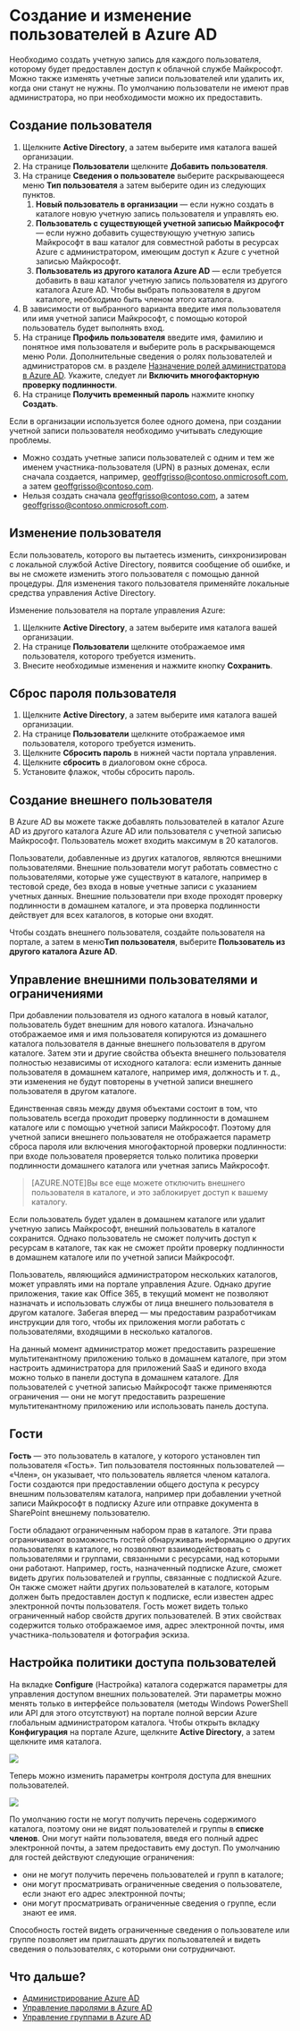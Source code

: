 <properties 
	pageTitle="Создание и изменение пользователей в Azure AD" 
	description="В разделе объясняется создание или изменение учетных записей пользователей в Azure AD." 
	services="active-directory" 
	documentationCenter="" 
	authors="Justinha" 
	manager="TerryLan" 
	editor="LisaToft"/>

<tags 
	ms.service="active-directory" 
	ms.workload="infrastructure-services" 
	ms.tgt_pltfrm="na" 
	ms.devlang="na" 
	ms.topic="article" 
	ms.date="05/05/2015" 
	ms.author="Justinha"/>

# Создание и изменение пользователей в Azure AD

Необходимо создать учетную запись для каждого пользователя, которому будет предоставлен доступ к облачной службе Майкрософт. Можно также изменять учетные записи пользователей или удалить их, когда они станут не нужны. По умолчанию пользователи не имеют прав администратора, но при необходимости можно их предоставить.

## Создание пользователя

1. Щелкните **Active Directory**, а затем выберите имя каталога вашей организации.
2. На странице **Пользователи** щелкните **Добавить пользователя**.
3. На странице  **Сведения о пользователе** выберите раскрывающееся меню **Тип пользователя** а затем выберите один из следующих пунктов. 
	1. **Новый пользователь в организации** — если нужно создать в каталоге новую учетную запись пользователя и управлять ею.
	2. **Пользователь с существующей учетной записью Майкрософт** — если нужно добавить существующую учетную запись Майкрософт в ваш каталог для совместной работы в ресурсах Azure с администратором, имеющим доступ к Azure с учетной записью Майкрософт.	
	3. **Пользователь из другого каталога Azure AD** — если требуется добавить в ваш каталог учетную запись пользователя из другого каталога Azure AD. Чтобы выбрать пользователя в другом каталоге, необходимо быть членом этого каталога. 
4. В зависимости от выбранного варианта введите имя пользователя или имя учетной записи Майкрософт, с помощью которой пользователь будет выполнять вход.
5. На странице **Профиль пользователя** введите имя, фамилию и понятное имя пользователя и выберите роль в раскрывающемся меню Роли. Дополнительные сведения о ролях пользователей и администраторов см. в разделе [Назначение ролей администратора в Azure AD](active-directory-assign-admin-roles.md). Укажите, следует ли **Включить многофакторную проверку подлинности**.
6. На странице **Получить временный пароль** нажмите кнопку **Создать**.

Если в организации используется более одного домена, при создании учетной записи пользователя необходимо учитывать следующие проблемы.

- Можно создать учетные записи пользователей с одним и тем же именем участника-пользователя (UPN) в разных доменах, если сначала создается, например, geoffgrisso@contoso.onmicrosoft.com, а затем geoffgrisso@contoso.com.
- Нельзя создать сначала geoffgrisso@contoso.com, а затем geoffgrisso@contoso.onmicrosoft.com.

## Изменение пользователя

Если пользователь, которого вы пытаетесь изменить, синхронизирован с локальной службой Active Directory, появится сообщение об ошибке, и вы не сможете изменить этого пользователя с помощью данной процедуры. Для изменения такого пользователя применяйте локальные средства управления Active Directory.
 
Изменение пользователя на портале управления Azure:

1. Щелкните **Active Directory**, а затем выберите имя каталога вашей организации.
2. На странице **Пользователи** щелкните отображаемое имя пользователя, которого требуется изменить.
3. Внесите необходимые изменения и нажмите кнопку **Сохранить**.

## Сброс пароля пользователя

1. Щелкните **Active Directory**, а затем выберите имя каталога вашей организации.
2. На странице **Пользователи** щелкните отображаемое имя пользователя, которого требуется изменить.
3. Щелкните **Сбросить пароль** в нижней части портала управления.
4. Щелкните **сбросить** в диалоговом окне сброса.
5. Установите флажок, чтобы сбросить пароль.

## Создание внешнего пользователя

В Azure AD вы можете также добавлять пользователей в каталог Azure AD из другого каталога Azure AD или пользователя с учетной записью Майкрософт. Пользователь может входить максимум в 20 каталогов.

Пользователи, добавленные из других каталогов, являются внешними пользователями. Внешние пользователи могут работать совместно с пользователями, которые уже существуют в каталоге, например в тестовой среде, без входа в новые учетные записи с указанием учетных данных. Внешние пользователи при входе проходят проверку подлинности в домашнем каталоге, и эта проверка подлинности действует для всех каталогов, в которые они входят.

Чтобы создать внешнего пользователя, создайте пользователя на портале, а затем в меню**Тип пользователя**, выберите **Пользователь из другого каталога Azure AD**.

## Управление внешними пользователями и ограничениями

При добавлении пользователя из одного каталога в новый каталог, пользователь будет внешним для нового каталога. Изначально отображаемое имя и имя пользователя копируются из домашнего каталога пользователя в данные внешнего пользователя в другом каталоге. Затем эти и другие свойства объекта внешнего пользователя полностью независимы от исходного каталога: если изменить данные пользователя в домашнем каталоге, например имя, должность и т. д., эти изменения не будут повторены в учетной записи внешнего пользователя в другом каталоге. 

Единственная связь между двумя объектами состоит в том, что пользователь всегда проходит проверку подлинности в домашнем каталоге или с помощью учетной записи Майкрософт. Поэтому для учетной записи внешнего пользователя не отображается параметр сброса пароля или включения многофакторной проверки подлинности: при входе пользователя проверяется только политика проверки подлинности домашнего каталога или учетная запись Майкрософт.

> [AZURE.NOTE]Вы все еще можете отключить внешнего пользователя в каталоге, и это заблокирует доступ к вашему каталогу.

Если пользователь будет удален в домашнем каталоге или удалит учетную запись Майкрософт, внешний пользователь в каталоге сохранится. Однако пользователь не сможет получить доступ к ресурсам в каталоге, так как не сможет пройти проверку подлинности в домашнем каталоге или по учетной записи Майкрософт.

Пользователь, являющийся администратором нескольких каталогов, может управлять ими на портале управления Azure. Однако другие приложения, такие как Office 365, в текущий момент не позволяют назначать и использовать службы от лица внешнего пользователя в другом каталоге. Забегая вперед — мы предоставим разработчикам инструкции для того, чтобы их приложения могли работать с пользователями, входящими в несколько каталогов.

На данный момент администратор может предоставить разрешение мультитенантному приложению только в домашнем каталоге, при этом настроить администратора для приложений SaaS и единого входа можно только в панели доступа в домашнем каталоге. Для пользователей с учетной записью Майкрософт также применяются ограничения — они не могут предоставить разрешение мультитенантному приложению или использовать панель доступа.

## Гости

**Гость** — это пользователь в каталоге, у которого установлен тип пользователя «Гость». Тип пользователя постоянных пользователей — «Член», он указывает, что пользователь является членом каталога. Гости создаются при предоставлении общего доступа к ресурсу внешним пользователям каталога, например при добавлении учетной записи Майкрософт в подписку Azure или отправке документа в SharePoint внешнему пользователю.

Гости обладают ограниченным набором прав в каталоге. Эти права ограничивают возможность гостей обнаруживать информацию о других пользователях в каталоге, но позволяют взаимодействовать с пользователями и группами, связанными с ресурсами, над которыми они работают. Например, гость, назначенный подписке Azure, сможет видеть других пользователей и группы, связанные с подпиской Azure. Он также сможет найти других пользователей в каталоге, которым должен быть предоставлен доступ к подписке, если известен адрес электронной почты пользователя. Гость может видеть только ограниченный набор свойств других пользователей. В этих свойствах содержится только отображаемое имя, адрес электронной почты, имя участника-пользователя и фотография эскиза.

## Настройка политики доступа пользователей

На вкладке **Configure** (Настройка) каталога содержатся параметры для управления доступом внешних пользователей. Эти параметры можно менять только в интерфейсе пользователя (методы Windows PowerShell или API для этого отсутствуют) на портале полной версии Azure глобальным администратором каталога. Чтобы открыть вкладку **Конфигурация** на портале Azure, щелкните **Active Directory**, а затем щелкните имя каталога.

![][1]

Теперь можно изменить параметры контроля доступа для внешних пользователей.

![][2]

По умолчанию гости не могут получить перечень содержимого каталога, поэтому они не видят пользователей и группы в **списке членов**. Они могут найти пользователя, введя его полный адрес электронной почты, а затем предоставить ему доступ. По умолчанию для гостей действуют следующие ограничения:

- они не могут получить перечень пользователей и групп в каталоге;
- они могут просматривать ограниченные сведения о пользователе, если знают его адрес электронной почты;
- они могут просматривать ограниченные сведения о группе, если знают ее имя.

Способность гостей видеть ограниченные сведения о пользователе или группе позволяет им приглашать других пользователей и видеть сведения о пользователях, с которыми они сотрудничают.

## Что дальше?

- [Администрирование Azure AD](active-directory-administer.md)
- [Управление паролями в Azure AD](active-directory-manage-passwords.md)
- [Управление группами в Azure AD](active-directory-manage-groups.md)

<!--Image references-->
[1]: ./media/active-directory-create-users/RBACDirConfigTab.png
[2]: ./media/active-directory-create-users/RBACGuestAccessControls.png

<!---HONumber=58-->